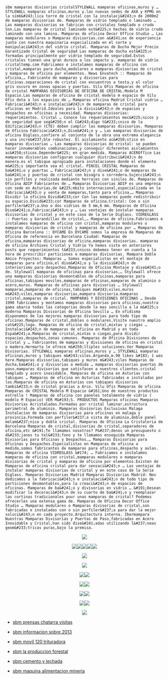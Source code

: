 
```
sbm mamparas divisorias cristalSTYLEWALL mamparas oficinas,muros y … STYLEWALL mamparas oficinas,muros y.las nuevas sedes de AXA y KPMG en la simb&#243;lica torre de cristal con la instalaci&#243;n de 2000m2 de mamparas divisorias de. Mamparas de vidrio templado o laminado … Las mamparas divisorias se fabrican con cristales templado o crudo Son.Las mamparas de cristal laminado est&#225;n hechas de vidrio crudo laminado con una lamina. Mamparas de oficina Decor Office Studio … Las mamparas modulares o Mamparas divisorias.con a&#241;os de experiencia junto con nuestra maquinaria especializada en el corte y manipulaci&#243;n del vidrio cristal. Mamparas de Ducha Mejor Precio Garantizado Cristal de seguridad Las mamparas de ducha est&#225;n formadas principalmente por vidrio templado de seguridad.Estos cristales tienen una gran dureza a los impacto y. mamparas de vidrio cristaltemp.com Fabricamos e instalamos mamparas de oficina con cristal,mamparas para ducha,modulares o mamparas divisorias de cristal y mamparas de oficina por elementos. News Envatech :: Mamparas de oficina,… Fabricante de mamparas y divisorias para oficinas.separaciones de cristal con encuentros a testa,y el color gris oscuro en zonas opacas y puertas. Vilu Ofis Mamparas de oficina de cristal MAMPARAS DIVISORIAS DE OFICINA DE CRISTAL.Modelo M Espacio.Las mamparas de oficina de cristal modelo m espacio de Vilu Ofis dota a los espacios de … Mamparas oficina Madrid Cristal vidrio … Fabricaci&#243;n e instalaci&#243;n de mamparas de cristal para oficinas en Madrid.Ideales para la divisi&#243;n de espacios y despachos en oficinas a necesidad. Mamparas divisorias: requerimientos. Cristal … Conoce los requerimientos mec&#225;nicos y de seguridad que seg&#250;n el C&#243;digo t&#233;cnico de la Edificaci&#243;n (CTE) deben cumplir las mamparas divisorias. Mamparas de Oficina Fabricaci&#243;n,Dise&#241;o y … Las mamparas divisorias de oficina Diglass,confiere al conjunto de la obra una extrema elegancia y una incre&#237;ble robustez. El aislamiento ac&#250;stico en mamparas divisorias … Las mamparas divisorias de cristal: se pueden hacer innumerables combinaciones,y conseguir diferentes aislamientos ac&#250;sticos.Depender&#225; en gran medida. Mamparas ACEROffice Las mamparas divisorias configuran cualquier distribuci&#243;n de manera.es el tabique apropiado para instalaciones donde el elemento m&#225;s importante sea el cristal. PINCEL CRISTAL Mamparas de ba&#241;o y puertas … Fabricaci&#243;n y dise&#241;o de mamparas de ba&#241;o y puertas de cristal con bisagra o corredera.Sujecci&#243;n sin perfiles y realizada mediante herrajes con vinilos de. Mamparas de Oficina ADIP Fabricantes de … Mamparas Divisorias ADIP es una empresa con sede en Asturias,de &#225;mbito internacional,especializada en la fabricaci&#243;n y venta de mamparas,tanto para oficina,… Mamparas Dividir la oficina Divid&#233;cor Con las mamparas puede redistribuir su espacio.Divid&#233;cor Mamparas de oficina.Cristal: Con o sin perfiler&#237;a.Uno o dos vidrios de 5 mm,6 mm. Mamparas de Oficina Dise&#241;o,Fabricaci&#243;n y … Las ventajas de instalar mamparas divisorias de cristal y en este caso de la Serie Diglass. VIDREGLASS :: Puertas y barandillas de cristal,… Mamparas de oficina.Fabricamos e instalamos mamparas de oficina con cristal,mamparas modulares o mamparas divisorias de cristal y mamparas de oficina por … Mamparas de Oficina Barcelona :: DYCAME En DYCAME somos la empresa de Mamparas de Oficina de referencia en Barcelona Ciudad: Mamparas de oficina,mamparas divisorias de oficina,mamparas divisorias. mamparas de oficina Archives Cristal y Vidrio Ya hemos visto en anteriores posts que requerimientos t&#233;cnicos debemos tener en cuenta a la hora de prescribir particiones o mamparas divisorias. Mampara Doble Amico Proyectos: Mamparas … Somos especialistas en el montaje de mamparas para oficina,el dise&#241;o y la divisi&#243;n de interiorismo para despachos.Mamparas de Oficina Montaje y dise&#241;o de. Stylewall mamparas de oficinas para divisorias,… Stylewall ofrece una mamparas divisorias desmontables de oficinas,mamparas para oficinas,tabiques moviles,mamparas de oficinas,mamparas de aluminio o acero,muros. Mamparas de oficinas para divisorias … Stylewall mamparas,mamparas de oficinas,tabiques m&#243;viles,muros m&#243;viles,mamparas divisorias,mampara divisoria.mamparas cristal,mamparas de cristal. MAMPARAS Y DIVISIONES OFICINAS … Desde 1990 fabricamos y montamos mamparas divisorias para oficinas,nuestra gama abarca todas las categorias desde la mas sencilla a la m&#225;s moderna Mamparas Divisorias de Oficina Sevilla … En ofidisma disponemos de las mejores mamparas divisorias para todo tipo de oficinas.Mamparas de cristal,dobles o modulares.Visite nuestro amplio cat&#225;logo. Mamparas de oficina de cristal,mixtas y ciegas … Instalaci&#243;n de mamparas de oficina en Madrid y en toda Espa&#241;a.Mamparas de cristal,mixtas o ciegas,para dividir espacios,despachos,zonas comunes. Mamparas de Oficina Divisiones de Cristal y … Fabricantes de mamparas y divisiones de oficina en cristal o madera.Hermarta le ofrece m&#250;ltiples soluciones.Ver Mamparas Divisorias. STYLEWALL mamparas oficinas,muros y … STYLEWALL mamparas oficinas,muros y tabiques m&#243;viles.Arganda,m.90 likes &#183; 1 was here.Mamparas divisorias,tabiques y muros m&#243;viles Mamparas de ducha,ba&#241;o y divisorias a medida … mamparas divisorias puertas de paso.mamparas divisorias que satisfacen a nuestros clientes.cristal templado y acero inoxidable. Mamparas de oficina en Asturias con tabiques … Mamparas de oficina en Asturias fabricadas e instaladas por los.Mamparas de oficina en Asturias con tabiques divisorios tambi&#233;n de cristal gracias a Arco. Vilu Ofis Mamparas de oficina Mamparas de CRISTAL Modelo M Espacio &#161;Uno de nuestros productos estrella ! Mamparas de oficina con paneles totalmente de vidrio ( modelo M Espacio) VER M&#193;S. PRODUCTOS Mamparas oficinas Mamparas Divisorias Acristaladas.Formadas por cristal laminar,estructura perimetral de aluminio. Mamparas divisorias Exclusivas Malaga Instalacion de mamparas divisorias para oficinas en malaga y provincia.Formada con perfiler&#237;a vista de aluminio,doble panel melam&#237;nico y doble cristal. Mamparas de Oficina La Cristaleria de Barcelona Mamparas de cristal,divisorias de cristal,separadores de oficina,etc &#191;Te llamamos nosotros? P&#237;denos un presupuesto o d&#233;janos tu tel&#233;fono y te llamamos enseguida Mamparas Divisorias para Oficinas y Despachos.… Mamparas Divisorias para Oficinas y Despachos.Especialistas en Mamparas de oficina a medida,somos fabricantes de mamparas para oficinas,despacho y aulas. Mamparas de oficina VIDREGLASS &#174; … Fabricamos e instalamos mamparas de oficina con cristal,mamparas modulares o mamparas divisorias de cristal y mamparas de oficina por elementos.Existen de Mamparas de oficina cristal para dar sensaci&#243;n … Las ventajas de instalar mamparas divisorias de cristal y en este caso de la Serie Diglass. Mamparas Divisorias Madrid Mamparas Divisorias Madrid: Nos dedicamos a la fabricaci&#243;n e instalaci&#243;n de todo tipo de particiones desmontables,para la creaci&#243;n de espacios de oficinas. Mamparas de ba&#241;o y divisorias en vidrio … &#191;Desean modificar la decoraci&#243;n de su cuarto de ba&#241;o y reemplazar las cortinas tradicionales pour unas mamparas de cristal? Podemos ofrecerles una extensa gama de. Mamparas de Oficina Decor Office Studio … Mamparas modulares o Mamparas divisorias de cristal,son fabricadas e instaladas con o sin perfiler&#237;a para dar la mejor soluci&#243;n en cada proyecto.Arquitectura interna. Ibermampara Nuestras Mamparas Divisorias y Puertas de Paso,fabricadas en Acero Inoxidable y Cristal,han sido dise&#241;adas utilizando l&#237;neas geom&#233;tricas puras,bajo la premisa. 
```

<div align="center">

<a href="https://es-crusher.shibang-china.com/github&k=sbm+mamparas+divisorias+cristal"><img src="https://static.shibang-china.com/es/crusher/logo.jpg"></a>

<a href="https://es-crusher.shibang-china.com/github&k=sbm+mamparas+divisorias+cristal"><img src="https://static.shibang-china.com/es/crusher/index.jpg"></a><a href="https://es-crusher.shibang-china.com/material.htmlgithub&k=sbm+mamparas+divisorias+cristal"><img src="https://static.shibang-china.com/es/crusher/material.jpg"></a><a href="https://es-crusher.shibang-china.com/application.htmlgithub&k=sbm+mamparas+divisorias+cristal"><img src="https://static.shibang-china.com/es/crusher/application.jpg"></a><a href="https://es-crusher.shibang-china.com/aboutus.htmlgithub&k=sbm+mamparas+divisorias+cristal"><img src="https://static.shibang-china.com/es/crusher/aboutus.jpg"></a><a href="https://es-crusher.shibang-china.com/contact.htmlgithub&k=sbm+mamparas+divisorias+cristal"><img src="https://static.shibang-china.com/es/crusher/contact.jpg"></a>

<a href="https://es-crusher.shibang-china.com/github&k=sbm+mamparas+divisorias+cristal"><img src="https://static.shibang-china.com/es/crusher/banner.jpg"></a>

<a href="https://swt.shibang-china.com/github&k=sbm+mamparas+divisorias+cristal"><img src="https://static.shibang-china.com/es/crusher/text.jpg"></a>

<a href="https://swt.shibang-china.com/github&k=sbm+mamparas+divisorias+cristal"><img src="https://static.shibang-china.com/es/crusher/chat.jpg"></a><a href="https://es-crusher.shibang-china.com/contact.htmlgithub&k=sbm+mamparas+divisorias+cristal"><img src="https://static.shibang-china.com/es/crusher/message.jpg"></a>

<a href="https://es-crusher.shibang-china.com/products/pe.htmlgithub&k=sbm+mamparas+divisorias+cristal"><img src="https://static.shibang-china.com/es/crusher/pe.jpg"></a><a href="https://es-crusher.shibang-china.com/products/pf.htmlgithub&k=sbm+mamparas+divisorias+cristal"><img src="https://static.shibang-china.com/es/crusher/pf.jpg"></a>

<a href="https://es-crusher.shibang-china.com/products/hpt.htmlgithub&k=sbm+mamparas+divisorias+cristal"><img src="https://static.shibang-china.com/es/crusher/hpt.jpg"></a><a href="https://es-crusher.shibang-china.com/products/vsi.htmlgithub&k=sbm+mamparas+divisorias+cristal"><img src="https://static.shibang-china.com/es/crusher/vsi.jpg"></a>

<a href="https://es-crusher.shibang-china.com/products/klv.htmlgithub&k=sbm+mamparas+divisorias+cristal"><img src="https://static.shibang-china.com/es/crusher/klv.jpg"></a><a href="https://es-crusher.shibang-china.com/products/portable.htmlgithub&k=sbm+mamparas+divisorias+cristal"><img src="https://static.shibang-china.com/es/crusher/portable.jpg"></a>

<a href="https://swt.shibang-china.com/github&k=sbm+mamparas+divisorias+cristal"><img src="https://static.shibang-china.com/es/crusher/case.jpg"></a>

</div>


* [sbm prensas chatarra visitas](sbm%20prensas%20chatarra%20visitas.md)

* [sbm informacion sobre 2013](sbm%20informacion%20sobre%202013.md)

* [sbm movil 120 trituradora](sbm%20movil%20120%20trituradora.md)

* [sbm la produccion forestal](sbm%20la%20produccion%20forestal.md)

* [sbm cemento y lechada](sbm%20cemento%20y%20lechada.md)

* [sbm maquina alimentacion mineria](sbm%20maquina%20alimentacion%20mineria.md)